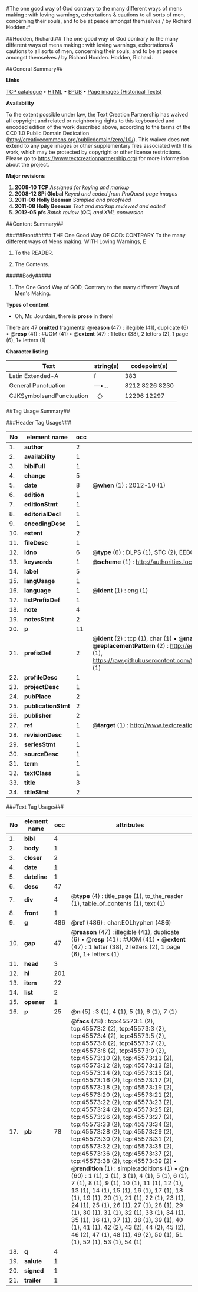 #The one good way of God contrary to the many different ways of mens making : with loving warnings, exhortations & cautions to all sorts of men, concerning their souls, and to be at peace amongst themselves / by Richard Hodden.#

##Hodden, Richard.##
The one good way of God contrary to the many different ways of mens making : with loving warnings, exhortations & cautions to all sorts of men, concerning their souls, and to be at peace amongst themselves / by Richard Hodden.
Hodden, Richard.

##General Summary##

**Links**

[TCP catalogue](http://www.ota.ox.ac.uk/tcp/)  • 
[HTML](http://tei.it.ox.ac.uk/tcp/Texts-HTML/free/A44/A44035.html)  • 
[EPUB](http://tei.it.ox.ac.uk/tcp/Texts-EPUB/free/A44/A44035.epub) • 
[Page images (Historical Texts)](https://historicaltexts.jisc.ac.uk/eebo-10736340e)

**Availability**

To the extent possible under law, the Text Creation Partnership has waived all copyright and related or neighboring rights to this keyboarded and encoded edition of the work described above, according to the terms of the CC0 1.0 Public Domain Dedication (http://creativecommons.org/publicdomain/zero/1.0/). This waiver does not extend to any page images or other supplementary files associated with this work, which may be protected by copyright or other license restrictions. Please go to https://www.textcreationpartnership.org/ for more information about the project.

**Major revisions**

1. __2008-10__ __TCP__ *Assigned for keying and markup*
1. __2008-12__ __SPi Global__ *Keyed and coded from ProQuest page images*
1. __2011-08__ __Holly Beeman__ *Sampled and proofread*
1. __2011-08__ __Holly Beeman__ *Text and markup reviewed and edited*
1. __2012-05__ __pfs__ *Batch review (QC) and XML conversion*

##Content Summary##

#####Front#####
THE One Good Way OF GOD: CONTRARY To the many different ways of Mens making. WITH Loving Warnings, E
1. To the READER.

1. The Contents.

#####Body#####

1. The One Good Way of GOD, Contrary to the many different Ways of Men's Making.

**Types of content**

  * Oh, Mr. Jourdain, there is **prose** in there!

There are 47 **omitted** fragments! 
 @__reason__ (47) : illegible (41), duplicate (6)  •  @__resp__ (41) : #UOM (41)  •  @__extent__ (47) : 1 letter (38), 2 letters (2), 1 page (6), 1+ letters (1)

**Character listing**


|Text|string(s)|codepoint(s)|
|---|---|---|
|Latin Extended-A|ſ|383|
|General Punctuation|—•…|8212 8226 8230|
|CJKSymbolsandPunctuation|〈〉|12296 12297|

##Tag Usage Summary##

###Header Tag Usage###

|No|element name|occ|attributes|
|---|---|---|---|
|1.|__author__|2||
|2.|__availability__|1||
|3.|__biblFull__|1||
|4.|__change__|5||
|5.|__date__|8| @__when__ (1) : 2012-10 (1)|
|6.|__edition__|1||
|7.|__editionStmt__|1||
|8.|__editorialDecl__|1||
|9.|__encodingDesc__|1||
|10.|__extent__|2||
|11.|__fileDesc__|1||
|12.|__idno__|6| @__type__ (6) : DLPS (1), STC (2), EEBO-CITATION (1), OCLC (1), VID (1)|
|13.|__keywords__|1| @__scheme__ (1) : http://authorities.loc.gov/ (1)|
|14.|__label__|5||
|15.|__langUsage__|1||
|16.|__language__|1| @__ident__ (1) : eng (1)|
|17.|__listPrefixDef__|1||
|18.|__note__|4||
|19.|__notesStmt__|2||
|20.|__p__|11||
|21.|__prefixDef__|2| @__ident__ (2) : tcp (1), char (1)  •  @__matchPattern__ (2) : ([0-9\-]+):([0-9IVX]+) (1), (.+) (1)  •  @__replacementPattern__ (2) : http://eebo.chadwyck.com/downloadtiff?vid=$1&page=$2 (1), https://raw.githubusercontent.com/textcreationpartnership/Texts/master/tcpchars.xml#$1 (1)|
|22.|__profileDesc__|1||
|23.|__projectDesc__|1||
|24.|__pubPlace__|2||
|25.|__publicationStmt__|2||
|26.|__publisher__|2||
|27.|__ref__|1| @__target__ (1) : http://www.textcreationpartnership.org/docs/. (1)|
|28.|__revisionDesc__|1||
|29.|__seriesStmt__|1||
|30.|__sourceDesc__|1||
|31.|__term__|1||
|32.|__textClass__|1||
|33.|__title__|3||
|34.|__titleStmt__|2||


###Text Tag Usage###

|No|element name|occ|attributes|
|---|---|---|---|
|1.|__bibl__|4||
|2.|__body__|1||
|3.|__closer__|2||
|4.|__date__|1||
|5.|__dateline__|1||
|6.|__desc__|47||
|7.|__div__|4| @__type__ (4) : title_page (1), to_the_reader (1), table_of_contents (1), text (1)|
|8.|__front__|1||
|9.|__g__|486| @__ref__ (486) : char:EOLhyphen (486)|
|10.|__gap__|47| @__reason__ (47) : illegible (41), duplicate (6)  •  @__resp__ (41) : #UOM (41)  •  @__extent__ (47) : 1 letter (38), 2 letters (2), 1 page (6), 1+ letters (1)|
|11.|__head__|3||
|12.|__hi__|201||
|13.|__item__|22||
|14.|__list__|2||
|15.|__opener__|1||
|16.|__p__|25| @__n__ (5) : 3 (1), 4 (1), 5 (1), 6 (1), 7 (1)|
|17.|__pb__|78| @__facs__ (78) : tcp:45573:1 (2), tcp:45573:2 (2), tcp:45573:3 (2), tcp:45573:4 (2), tcp:45573:5 (2), tcp:45573:6 (2), tcp:45573:7 (2), tcp:45573:8 (2), tcp:45573:9 (2), tcp:45573:10 (2), tcp:45573:11 (2), tcp:45573:12 (2), tcp:45573:13 (2), tcp:45573:14 (2), tcp:45573:15 (2), tcp:45573:16 (2), tcp:45573:17 (2), tcp:45573:18 (2), tcp:45573:19 (2), tcp:45573:20 (2), tcp:45573:21 (2), tcp:45573:22 (2), tcp:45573:23 (2), tcp:45573:24 (2), tcp:45573:25 (2), tcp:45573:26 (2), tcp:45573:27 (2), tcp:45573:33 (2), tcp:45573:34 (2), tcp:45573:28 (2), tcp:45573:29 (2), tcp:45573:30 (2), tcp:45573:31 (2), tcp:45573:32 (2), tcp:45573:35 (2), tcp:45573:36 (2), tcp:45573:37 (2), tcp:45573:38 (2), tcp:45573:39 (2)  •  @__rendition__ (1) : simple:additions (1)  •  @__n__ (60) : 1 (1), 2 (1), 3 (1), 4 (1), 5 (1), 6 (1), 7 (1), 8 (1), 9 (1), 10 (1), 11 (1), 12 (1), 13 (1), 14 (1), 15 (1), 16 (1), 17 (1), 18 (1), 19 (1), 20 (1), 21 (1), 22 (1), 23 (1), 24 (1), 25 (1), 26 (1), 27 (1), 28 (1), 29 (1), 30 (1), 31 (1), 32 (1), 33 (1), 34 (1), 35 (1), 36 (1), 37 (1), 38 (1), 39 (1), 40 (1), 41 (1), 42 (2), 43 (2), 44 (2), 45 (2), 46 (2), 47 (1), 48 (1), 49 (2), 50 (1), 51 (1), 52 (1), 53 (1), 54 (1)|
|18.|__q__|4||
|19.|__salute__|1||
|20.|__signed__|1||
|21.|__trailer__|1||

